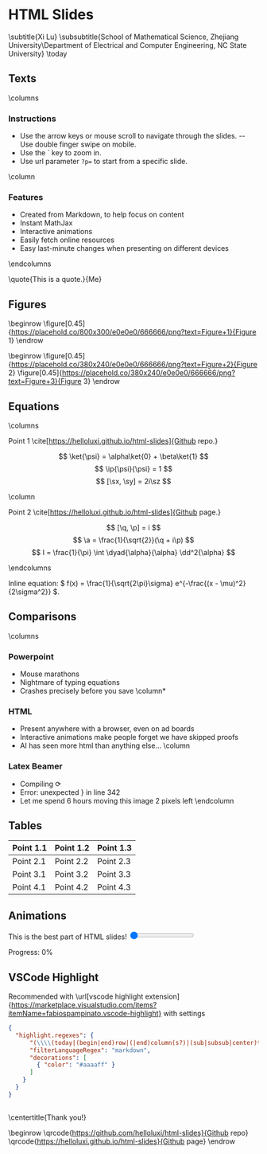 # HTML Slides

\subtitle{Xi Lu}
\subsubtitle{School of Mathematical Science, Zhejiang University\\Department of Electrical and Computer Engineering, NC State University}
\today

## Texts

\columns

### Instructions
- Use the arrow keys or mouse scroll to navigate through the slides.
-- Use double finger swipe on mobile.
- Use the ` key to zoom in.
- Use url parameter `?p=` to start from a specific slide.

\column

### Features
- Created from Markdown, to help focus on content
- Instant MathJax
- Interactive animations
- Easily fetch online resources
- Easy last-minute changes when presenting on different devices

\endcolumns

\quote{This is a quote.}{Me}

## Figures

\beginrow
\figure[0.45]{https://placehold.co/800x300/e0e0e0/666666/png?text=Figure+1}{Figure 1}
\endrow

\beginrow
\figure[0.45]{https://placehold.co/380x240/e0e0e0/666666/png?text=Figure+2}{Figure 2}
\figure[0.45]{https://placehold.co/380x240/e0e0e0/666666/png?text=Figure+3}{Figure 3}
\endrow

## Equations

\columns

Point 1 \cite[https://helloluxi.github.io/html-slides]{Github repo.}

$$
\ket{\psi} = \alpha\ket{0} + \beta\ket{1}
$$
$$
\ip{\psi}{\psi} = 1
$$
$$
[\sx, \sy] = 2i\sz
$$

\column

Point 2 \cite[https://helloluxi.github.io/html-slides]{Github page.}

$$
[\q, \p] = i
$$
$$
\a = \frac{1}{\sqrt{2}}(\q + i\p)
$$
$$
I = \frac{1}{\pi} \int \dyad{\alpha}{\alpha} \dd^2{\alpha}
$$

\endcolumns

Inline equation:
$
f(x) = \frac{1}{\sqrt{2\pi}\sigma} e^{-\frac{(x - \mu)^2}{2\sigma^2}}
$.

## Comparisons

\columns
### Powerpoint
- Mouse marathons
- Nightmare of typing equations
- Crashes precisely before you save
\column*
### HTML
- Present anywhere with a browser, even on ad boards
- Interactive animations make people forget we have skipped proofs
- AI has seen more html than anything else...
\column
### Latex Beamer
- Compiling &#x27F3;
- Error: unexpected &#125; in line 342
- Let me spend 6 hours moving this image 2 pixels left
\endcolumn

## Tables

<table>
  <thead>
    <tr>
      <th>Point 1.1</th>
      <th>Point 1.2</th>
      <th>Point 1.3</th>
    </tr>
  </thead>
  <tbody>
    <tr>
      <td>Point 2.1</td>
      <td>Point 2.2</td>
      <td>Point 2.3</td>
    </tr>
    <tr>
      <td>Point 3.1</td>
      <td>Point 3.2</td>
      <td>Point 3.3</td>
    </tr>
    <tr>
      <td>Point 4.1</td>
      <td>Point 4.2</td>
      <td>Point 4.3</td>
    </tr>
  </tbody>
</table>

## Animations

<div class="animation-container">
<div id="animated-ball" class="animated-element"></div>
</div>
<div class="slider-container">
<label for="animation-slider">This is the best part of HTML slides!</label>
<input type="range" id="animation-slider" class="slider" min="0" max="100" value="0" oninput="updateBallPosition(this.value)">
<p class="slider-value">Progress: <span id="slider-value">0</span>%</p>
</div>

<script>
  function updateBallPosition(value) {
    const ball = document.getElementById('animated-ball');
    const sliderValue = document.getElementById('slider-value');
    ball.style.left = `calc(${value}% - 25px)`;
    sliderValue.textContent = value;
  }
</script>

## VSCode Highlight

Recommended with \url[vscode highlight extension]{https://marketplace.visualstudio.com/items?itemName=fabiospampinato.vscode-highlight} with settings

```json
{
  "highlight.regexes": {
      "(\\\\(today|(begin|end)row|(|end)column(s?)|(sub|subsub|center)title|figure|qrcode|quote|strong|emph|url|cite|refhtml|resetnumber))": {
      "filterLanguageRegex": "markdown",
      "decorations": [
        { "color": "#aaaaff" }
      ]
    }
  }
}
```

## 

\centertitle{Thank you!}

\beginrow
\qrcode{https://github.com/helloluxi/html-slides}{Github repo}
\qrcode{https://helloluxi.github.io/html-slides}{Github page}
\endrow
